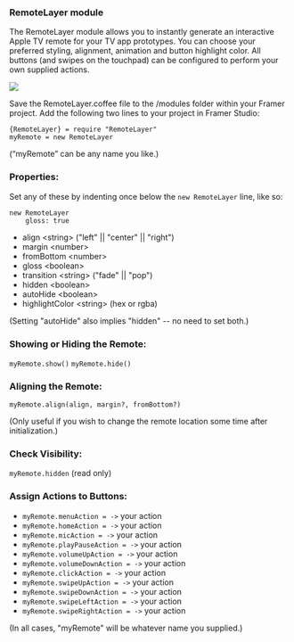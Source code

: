 ### RemoteLayer module

The RemoteLayer module allows you to instantly generate an interactive Apple TV remote for your TV app prototypes. You can choose your preferred styling, alignment, animation and button highlight color. All buttons (and swipes on the touchpad) can be configured to perform your own supplied actions.

![](https://cloud.githubusercontent.com/assets/935/16284203/ac0bf54c-3895-11e6-81e3-3a50d43cc7d1.png)

Save the RemoteLayer.coffee file to the /modules folder within your Framer project.
Add the following two lines to your project in Framer Studio:

```
{RemoteLayer} = require "RemoteLayer"
myRemote = new RemoteLayer
```

(“myRemote” can be any name you like.)

### Properties:

Set any of these by indenting once below the `new RemoteLayer` line, like so:

```
new RemoteLayer
    gloss: true
```
- align \<string> ("left" || "center" || "right")
- margin \<number>
- fromBottom \<number>
- gloss \<boolean> 
- transition \<string> ("fade" || "pop")
- hidden \<boolean>
- autoHide \<boolean>
- highlightColor \<string> (hex or rgba)

(Setting "autoHide" also implies "hidden" -- no need to set both.)

### Showing or Hiding the Remote:
`myRemote.show()`
`myRemote.hide()`

### Aligning the Remote:
`myRemote.align(align, margin?, fromBottom?)`

(Only useful if you wish to change the remote location some time after initialization.)

### Check Visibility:
`myRemote.hidden` (read only)

### Assign Actions to Buttons:
- `myRemote.menuAction = ->` your action
- `myRemote.homeAction = ->` your action
- `myRemote.micAction = ->` your action
- `myRemote.playPauseAction = ->` your action
- `myRemote.volumeUpAction = ->` your action
- `myRemote.volumeDownAction = ->` your action
- `myRemote.clickAction = ->` your action
- `myRemote.swipeUpAction = ->` your action
- `myRemote.swipeDownAction = ->` your action
- `myRemote.swipeLeftAction = ->` your action
- `myRemote.swipeRightAction = ->` your action

(In all cases, "myRemote" will be whatever name you supplied.)